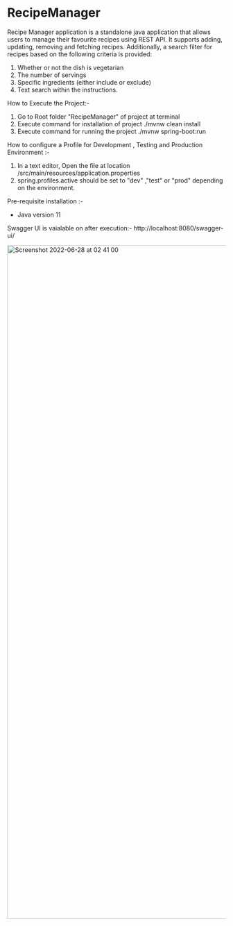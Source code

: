 # RecipeManager

Recipe Manager application is a standalone java application that allows users to manage their favourite recipes using REST API. It supports adding, updating, 
removing and fetching recipes. Additionally, a search filter for recipes based on the following criteria is provided:
1. Whether or not the dish is vegetarian
2. The number of servings
3. Specific ingredients (either include or exclude) 
4. Text search within the instructions.


How to Execute the Project:-
1. Go to Root folder "RecipeManager" of project at terminal
2. Execute command for installation of project ./mvnw clean install
3. Execute command for running the project ./mvnw spring-boot:run

How to configure a Profile for Development , Testing and Production Environment :-
1. In a text editor, Open the file at location /src/main/resources/application.properties
2. spring.profiles.active should be set to "dev" ,"test" or "prod" depending on the environment.

Pre-requisite installation :-
- Java version 11 

Swagger UI is vaialable on after execution:-
http://localhost:8080/swagger-ui/

<img width="1553" alt="Screenshot 2022-06-28 at 02 41 00" src="https://user-images.githubusercontent.com/100705527/176062844-52dbfc62-40c3-44ce-ae3e-f80a332b78d2.png">
